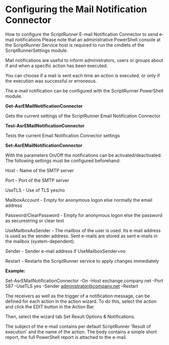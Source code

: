 # Configuring the Mail Notification Connector

How to configure the ScriptRunner E-mail Notification Connector to send e-mail notifications
Please note that an administrative PowerShell console at the ScriptRunner Service host is required to run the cmdlets of the ScriptRunnerSettings module.

Mail notifications are useful to inform administrators, users or groups about if and when a specific action has been executed.

You can choose if a mail is sent each time an action is executed, or only if the execution was successful or erroneous.

The e-mail notification can be configured with the ScriptRunner PowerShell module.

**Get-AsrEMailNotificationConnector**

Gets the current settings of the ScriptRunner Email Notification Connector

**Test-AsrEMailNotificationConnector**

Tests the current Email Notification Connector settings

**Set-AsrEMailNotificationConnector**

With the parameters On/Off the notifications can be activated/deactivated.
The following settings must be configured beforehand:

Host - Name of the SMTP server

Port - Port of the SMTP server

UseTLS - Use of TLS yes/no

MailboxAccount - Empty for anonymous logon else normally the email address

Password/ClearPassword - Empty for anonymous logon else the password as securestring or clear text

UseMailboxAsSender - The mailbox of the user is used. Its e-mail address is used as the sender address. Sent e-mails are stored as sent e-mails in the mailbox (system-dependent).

Sender - Sender e-mail address if UseMailboxSender=no

Restart - Restarts the ScriptRunner service to apply changes immediately

**Example:**

 Set-AsrEMailNotificationConnector -On -Host exchange.company.net -Port 587 -UseTLS yes -Sender administrator@company.net -Restart



The receivers as well as the trigger of a notification message, can be defined for each action in the action wizard. To do this, select the action and click the EDIT button in the Action Bar.

Then, select the wizard tab Set Result Options & Notifications.

The subject of the e-mail contains per default ScriptRunner 'Result of execution' and the name of the action.
The body contains a simple short report, the full PowerShell report is attached to the e-mail.
